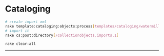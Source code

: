 Cataloging
==========

```bash
# create import xml
rake template:cataloging:objects:process[templates/cataloging/watermill.csv]
# import it
rake cs:post:directory[/collectionobjects,imports,1]

rake clear:all
```

---